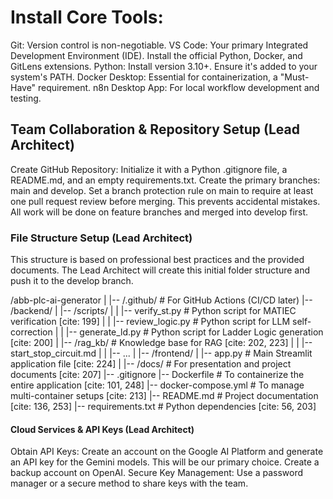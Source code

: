 # Install Core Tools:
Git: Version control is non-negotiable.
VS Code: Your primary Integrated Development Environment (IDE). Install the official Python, Docker, and GitLens extensions.
Python: Install version 3.10+. Ensure it's added to your system's PATH.
Docker Desktop: Essential for containerization, a "Must-Have" requirement.
n8n Desktop App: For local workflow development and testing.

## Team Collaboration & Repository Setup (Lead Architect)
Create GitHub Repository:
Initialize it with a Python 
.gitignore file, a README.md, and an empty requirements.txt.
Create the primary branches: 
main and develop.
Set a branch protection rule on 
main to require at least one pull request review before merging. This prevents accidental mistakes. All work will be done on feature branches and merged into
develop first.

### File Structure Setup (Lead Architect)
This structure is based on professional best practices and the provided documents. The Lead Architect will create this initial folder structure and push it to the develop branch.

/abb-plc-ai-generator
|
|-- /.github/           # For GitHub Actions (CI/CD later)
|-- /backend/
|   |-- /scripts/
|   |   |-- verify_st.py        # Python script for MATIEC verification [cite: 199]
|   |   |-- review_logic.py     # Python script for LLM self-correction
|   |   |-- generate_ld.py      # Python script for Ladder Logic generation [cite: 200]
|   |-- /rag_kb/              # Knowledge base for RAG [cite: 202, 223]
|   |   |-- start_stop_circuit.md
|   |   |-- ...
|
|-- /frontend/
|   |-- app.py                # Main Streamlit application file [cite: 224]
|
|-- /docs/                  # For presentation and project documents [cite: 207]
|-- .gitignore
|-- Dockerfile              # To containerize the entire application [cite: 101, 248]
|-- docker-compose.yml      # To manage multi-container setups [cite: 213]
|-- README.md               # Project documentation [cite: 136, 253]
|-- requirements.txt        # Python dependencies [cite: 56, 203]

#### Cloud Services & API Keys (Lead Architect)
Obtain API Keys:
Create an account on the 
Google AI Platform and generate an API key for the Gemini models. This will be our primary choice.
Create a backup account on 
OpenAI.
Secure Key Management:
Use a password manager or a secure method to share keys with the team. 
